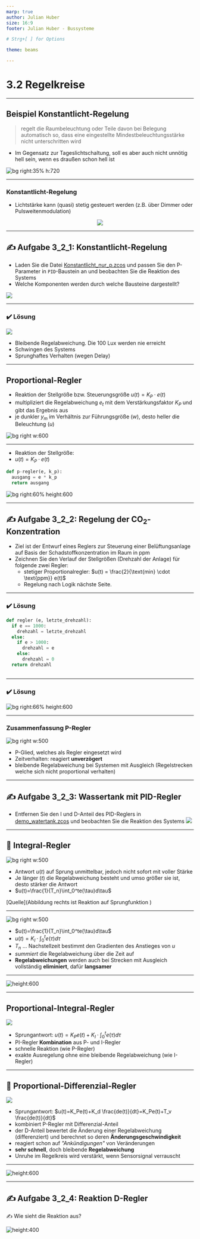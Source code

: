 ```yaml
---
marp: true
author: Julian Huber
size: 16:9
footer: Julian Huber - Bussysteme

# Strg+[ ] for Options

theme: beams

---
```


<!-- paginate: true -->


# 3.2 Regelkreise

<!-- _class: title -->




---

## Beispiel Konstantlicht-Regelung

> regelt die Raumbeleuchtung oder Teile davon bei Belegung automatisch so, dass eine eingestellte Mindestbeleuchtungsstärke nicht unterschritten wird

* Im Gegensatz zur Tageslichtschaltung, soll es aber auch nicht unnötig hell sein, wenn es draußen schon hell ist

![bg right:35% h:720](images/RA_Konstantlicht.pdf.png)

---

### Konstantlicht-Regelung

* Lichtstärke kann (quasi) stetig gesteuert werden (z.B. über Dimmer oder Pulsweitenmodulation)

<center>

![](images/Helligkeitsregelung.svg)

</center>

---

## ✍️ Aufgabe 3_2_1: Konstantlicht-Regelung

* Laden Sie die Datei [Konstantlicht_nur_p.zcos](https://github.com/jhumci/scilab_xcos_solutions/blob/main/Bussysteme/3_2_1/Konstantlicht_nur_p.zcos) und passen Sie den P-Parameter in `PID`-Baustein an und beobachten Sie die Reaktion des Systems
* Welche Komponenten werden durch welche Bausteine dargestellt?

![](images/Konstantlichtregelung_nur_p.png)

---

### ✔️ Lösung

![](images/Konstantlicht_P.png)

* Bleibende Regelabweichung. Die 100 Lux werden nie erreicht
* Schwingen des Systems
* Sprunghaftes Verhalten (wegen Delay)

---

## Proportional-Regler

* Reaktion der Stellgröße bzw. Steuerungsgröße 
$u(t)=K_P \cdot e(t)$
* multipliziert die Regelabweichung $e_t$ mit dem Verstärkungsfaktor $K_P$ und gibt das Ergebnis aus
* je dunkler $y_m$ im Verhältnis zur Führungsgröße ($w$), desto heller die Beleuchtung ($u$)


![bg right w:600](images/Helligkeitsregelung.svg)

---

* Reaktion der Stellgröße:
* $u(t)=K_P \cdot e(t)$

```Python
def p-regler(e, k_p):
  ausgang = e * k_p
  return ausgang
```


![bg right:60% height:600](images/P-Regler-Funktionen.svg)



---

## ✍️ Aufgabe 3_2_2: Regelung der $\text{CO}_2$-Konzentration

- Ziel ist der Entwurf eines Reglers zur Steuerung einer Belüftungsanlage auf Basis der Schadstoffkonzentration im Raum in ppm 
- Zeichnen Sie den Verlauf der Stellgrößen (Drehzahl der Anlage) für folgende zwei Regler:
  - stetiger Proportionalregler: $u(t) = \frac{2}{\text{min} \cdot \text{ppm}} e(t)$ 
  - Regelung nach Logik nächste Seite.

---

### ✔️ Lösung



```Python
def regler (e, letzte_drehzahl):
  if e == 1000:
    drehzahl = letzte_drehzahl
  else:
    if e > 1000:
      drehzahl = e
    else:
      drehzahl = 0
  return drehzahl
    
```

---

### ✔️ Lösung

![bg right:66% height:600](images/AufgabeRegler.svg)


---

### Zusammenfassung P-Regler

![bg right w:500](images/Idealer_P_Sprungantwort.svg)

* P-Glied, welches als Regler eingesetzt wird
* Zeitverhalten: reagiert **unverzögert** 
* bleibende Regelabweichung bei Systemen mit Ausgleich (Regelstrecken welche sich nicht proportional verhalten)

---

## ✍️ Aufgabe 3_2_3: Wassertank mit PID-Regler

- Entfernen Sie den I und D-Anteil des PID-Reglers in [demo_watertank.zcos](https://github.com/jhumci/scilab_xcos_solutions/blob/main/Bussysteme/3_2_3/demo_watertank.zcos) und beobachten Sie die Reaktion des Systems
![](images/demo_watertank.png)


---

## 🧠 Integral-Regler

![bg right w:500](images/Idealer_I_Sprungantwort.svg)

* Antwort $u(t)$ auf Sprung unmittelbar, jedoch nicht sofort mit voller Stärke
* Je länger ($t$) die Regelabweichung besteht und umso größer sie ist, desto stärker die Antwort
* $u(t)=\frac{1}{T_n}\int_0^te(\tau)d\tau$

[Quelle](Abbildung rechts ist Reaktion auf Sprungfunktion )

---

![bg right w:500](images/Idealer_I_Sprungantwort.svg)

* $u(t)=\frac{1}{T_n}\int_0^te(\tau)d\tau$
* $u(t)=K_I \cdot \int_0^te(\tau)d\tau$
* $T_n$ ... Nachstellzeit bestimmt den Gradienten des Anstieges von $u$ 
* *summiert* die Regelabweichung über die Zeit auf
* **Regelabweichungen** werden auch bei Strecken mit Ausgleich vollständig **eliminiert**, dafür **langsamer**

---


![height:600](images/i-Regler.svg)

---

## Proportional-Integral-Regler


![](images/Idealer_PI_Sprungantwort.svg)

* Sprungantwort: $u(t)=K_Pe(t) + K_I \cdot \int_0^te(\tau)d\tau$
* PI-Regler **Kombination** aus P- und I-Regler
* schnelle Reaktion (wie P-Regler)
* exakte Ausregelung ohne eine bleibende Regelabweichung (wie I-Regler) 

---

## 🧠 Proportional-Differenzial-Regler

![](images/Idealer_PD_Sprungantwort.svg)

* Sprungantwort: $u(t)=K_Pe(t)+K_d \frac{de(t)}{dt}=K_Pe(t)+T_v \frac{de(t)}{dt}$
* kombiniert P-Regler mit Differenzial-Anteil
* der D-Anteil bewertet die Änderung einer Regelabweichung (differenziert) und berechnet so deren **Änderungsgeschwindigkeit**
* reagiert schon auf *"Ankündigungen"* von Veränderungen 
* **sehr schnell**, doch bleibende **Regelabweichung**
* Unruhe im Regelkreis wird verstärkt, wenn Sensorsignal verrauscht 


---


![height:600](images/d-regler.svg)


---

## ✍️ Aufgabe 3_2_4: Reaktion D-Regler

✍️ Wie sieht die Reaktion aus?

![height:400](images/d-regler-Aufgabe.svg)


